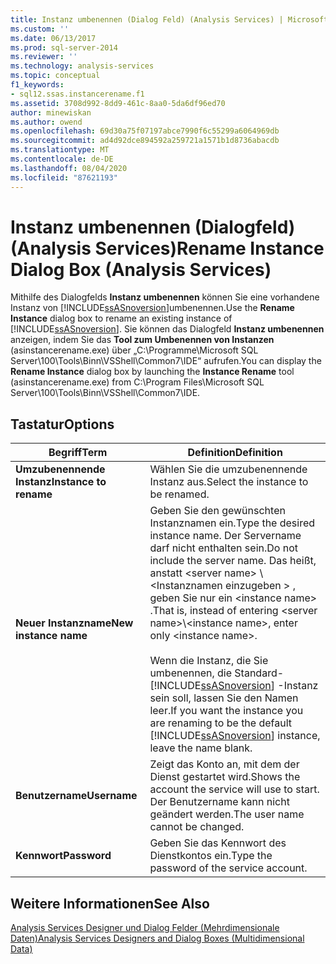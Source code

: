 ```yaml
---
title: Instanz umbenennen (Dialog Feld) (Analysis Services) | Microsoft-Dokumentation
ms.custom: ''
ms.date: 06/13/2017
ms.prod: sql-server-2014
ms.reviewer: ''
ms.technology: analysis-services
ms.topic: conceptual
f1_keywords:
- sql12.ssas.instancerename.f1
ms.assetid: 3708d992-8dd9-461c-8aa0-5da6df96ed70
author: minewiskan
ms.author: owend
ms.openlocfilehash: 69d30a75f07197abce7990f6c55299a6064969db
ms.sourcegitcommit: ad4d92dce894592a259721a1571b1d8736abacdb
ms.translationtype: MT
ms.contentlocale: de-DE
ms.lasthandoff: 08/04/2020
ms.locfileid: "87621193"
---
```

# <a name="rename-instance-dialog-box-analysis-services"></a><span data-ttu-id="42dc5-102">Instanz umbenennen (Dialogfeld) (Analysis Services)</span><span class="sxs-lookup"><span data-stu-id="42dc5-102">Rename Instance Dialog Box (Analysis Services)</span></span>
  <span data-ttu-id="42dc5-103">Mithilfe des Dialogfelds **Instanz umbenennen** können Sie eine vorhandene Instanz von [!INCLUDE[ssASnoversion](../includes/ssasnoversion-md.md)]umbenennen.</span><span class="sxs-lookup"><span data-stu-id="42dc5-103">Use the **Rename Instance** dialog box to rename an existing instance of [!INCLUDE[ssASnoversion](../includes/ssasnoversion-md.md)].</span></span> <span data-ttu-id="42dc5-104">Sie können das Dialogfeld **Instanz umbenennen** anzeigen, indem Sie das **Tool zum Umbenennen von Instanzen** (asinstancerename.exe) über „C:\Programme\Microsoft SQL Server\100\Tools\Binn\VSShell\Common7\IDE“ aufrufen.</span><span class="sxs-lookup"><span data-stu-id="42dc5-104">You can display the **Rename Instance** dialog box by launching the **Instance Rename** tool (asinstancerename.exe) from C:\Program Files\Microsoft SQL Server\100\Tools\Binn\VSShell\Common7\IDE.</span></span>  
  
## <a name="options"></a><span data-ttu-id="42dc5-105">Tastatur</span><span class="sxs-lookup"><span data-stu-id="42dc5-105">Options</span></span>  
  
|<span data-ttu-id="42dc5-106">Begriff</span><span class="sxs-lookup"><span data-stu-id="42dc5-106">Term</span></span>|<span data-ttu-id="42dc5-107">Definition</span><span class="sxs-lookup"><span data-stu-id="42dc5-107">Definition</span></span>|  
|----------|----------------|  
|<span data-ttu-id="42dc5-108">**Umzubenennende Instanz**</span><span class="sxs-lookup"><span data-stu-id="42dc5-108">**Instance to rename**</span></span>|<span data-ttu-id="42dc5-109">Wählen Sie die umzubenennende Instanz aus.</span><span class="sxs-lookup"><span data-stu-id="42dc5-109">Select the instance to be renamed.</span></span>|  
|<span data-ttu-id="42dc5-110">**Neuer Instanzname**</span><span class="sxs-lookup"><span data-stu-id="42dc5-110">**New instance name**</span></span>|<span data-ttu-id="42dc5-111">Geben Sie den gewünschten Instanznamen ein.</span><span class="sxs-lookup"><span data-stu-id="42dc5-111">Type the desired instance name.</span></span> <span data-ttu-id="42dc5-112">Der Servername darf nicht enthalten sein.</span><span class="sxs-lookup"><span data-stu-id="42dc5-112">Do not include the server name.</span></span> <span data-ttu-id="42dc5-113">Das heißt, anstatt \<server name> \\<Instanznamen einzugeben \> , geben Sie nur ein \<instance name> .</span><span class="sxs-lookup"><span data-stu-id="42dc5-113">That is, instead of entering \<server name>\\<instance name\>, enter only \<instance name>.</span></span><br /><br /> <span data-ttu-id="42dc5-114">Wenn die Instanz, die Sie umbenennen, die Standard- [!INCLUDE[ssASnoversion](../includes/ssasnoversion-md.md)] -Instanz sein soll, lassen Sie den Namen leer.</span><span class="sxs-lookup"><span data-stu-id="42dc5-114">If you want the instance you are renaming to be the default [!INCLUDE[ssASnoversion](../includes/ssasnoversion-md.md)] instance, leave the name blank.</span></span>|  
|<span data-ttu-id="42dc5-115">**Benutzername**</span><span class="sxs-lookup"><span data-stu-id="42dc5-115">**Username**</span></span>|<span data-ttu-id="42dc5-116">Zeigt das Konto an, mit dem der Dienst gestartet wird.</span><span class="sxs-lookup"><span data-stu-id="42dc5-116">Shows the account the service will use to start.</span></span> <span data-ttu-id="42dc5-117">Der Benutzername kann nicht geändert werden.</span><span class="sxs-lookup"><span data-stu-id="42dc5-117">The user name cannot be changed.</span></span>|  
|<span data-ttu-id="42dc5-118">**Kennwort**</span><span class="sxs-lookup"><span data-stu-id="42dc5-118">**Password**</span></span>|<span data-ttu-id="42dc5-119">Geben Sie das Kennwort des Dienstkontos ein.</span><span class="sxs-lookup"><span data-stu-id="42dc5-119">Type the password of the service account.</span></span>|  
  
## <a name="see-also"></a><span data-ttu-id="42dc5-120">Weitere Informationen</span><span class="sxs-lookup"><span data-stu-id="42dc5-120">See Also</span></span>  
 [<span data-ttu-id="42dc5-121">Analysis Services Designer und Dialog Felder &#40;Mehrdimensionale Daten&#41;</span><span class="sxs-lookup"><span data-stu-id="42dc5-121">Analysis Services Designers and Dialog Boxes &#40;Multidimensional Data&#41;</span></span>](analysis-services-designers-and-dialog-boxes-multidimensional-data.md)  
  
  
